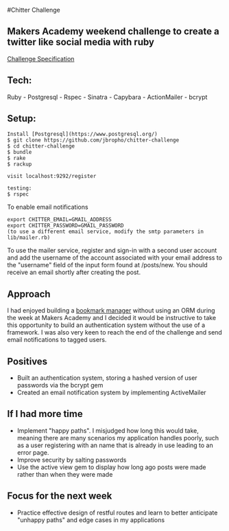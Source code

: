 #Chitter Challenge
## Makers Academy weekend challenge to create a twitter like social media with ruby

[Challenge Specification](https://github.com/makersacademy/chitter-challenge)
## Tech:

Ruby - Postgresql - Rspec - Sinatra - Capybara - ActionMailer - bcrypt

## Setup:
   ```
   Install [Postgresql](https://www.postgresql.org/)
   $ git clone https://github.com/jbropho/chitter-challenge
   $ cd chitter-challenge
   $ bundle
   $ rake
   $ rackup

   visit localhost:9292/register

   testing:
   $ rspec
   ```

   To enable email notifications
   ```
   export CHITTER_EMAIL=GMAIL_ADDRESS
   export CHITTER_PASSWORD=GMAIL_PASSWORD
   (to use a different email service, modify the smtp parameters in lib/mailer.rb)
   ```

   To use the mailer service, register and sign-in with a second user account and
   add the username of the account associated with your email address to the "username" field
   of the input form found at /posts/new. You should receive an email shortly after creating
   the post.


## Approach
I had enjoyed building a [bookmark manager](https://github.com/jbropho/bookmark-manager) without
using an ORM during the week at Makers Academy and I decided it would be instructive to take this
opportunity to build an authentication system without the use of a framework. I was also very keen
to reach the end of the challenge and send email notifications to tagged users.

## Positives
* Built an authentication system, storing a hashed version of user passwords via the bcrypt gem
* Created an email notification system by implementing ActiveMailer

## If I had more time
* Implement "happy paths". I misjudged how long this would take, meaning there are many scenarios my application
handles poorly, such as a user registering with an name that is already in use leading to an error page.
* Improve security by salting passwords
* Use the active view gem to display how long ago posts were made rather than when they were made

## Focus for the next week
* Practice effective design of restful routes and learn to better anticipate "unhappy paths" and edge cases
in my applications

